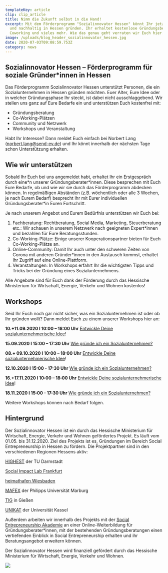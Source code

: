 ```yaml
---
templateKey: article
clip: clip_article
title: Nimm die Zukunft selbst in die Hand!
excerpt: Mit dem Förderprogramm "Sozialinnovator Hessen" könnt Ihr jetzt sozial
  und nachhaltig in Hessen gründen. Ihr erhaltet kostenlose Gründungsberatung,
  Coworking und vieles mehr. Wie das genau geht verraten wir Euch hier.
image: /uploads/blog_header_sozialinnovator_hessen.jpg
date: 2020-07-03T09:08:59.753Z
category: news
---
```

## Sozialinnovator Hessen – Förderprogramm für soziale Gründer*innen in Hessen

Das Förderprogramm Sozialinnovator Hessen unterstützt Personen, die ein Sozialunternehmen in Hessen gründen möchten. Euer Alter, Eure Idee oder in welcher Gründungsphase Ihr steckt, ist dabei nicht ausschlaggebend. Wir stellen uns ganz auf Eure Bedarfe ein und unterstützen Euch kostenfrei mit:

* Gründungsberatung
* Co-Working-Plätzen
* Community und Netzwerk
* Workshops und Veranstaltung

Habt Ihr Interesse? Dann meldet Euch einfach bei Norbert Lang ([](norbert.lang@send-ev.de)[norbert.lang@send-ev.de](mailto:Norbert.lang@send-ev.de)) und Ihr könnt innerhalb der nächsten Tage schon Unterstützung erhalten.

## Wie wir unterstützen

Sobald Ihr Euch bei uns angemeldet habt, erhaltet Ihr ein Erstgespräch durch eine\*n unserer Gründungsberater\*innen. Diese besprechen mit Euch Eure Bedarfe, ob und wie wir sie durch das Förderprogramm abdecken können. In regelmäßigen Abständen (z.B. wöchentlich oder alle 3 Wochen, je nach Eurem Bedarf) besprecht Ihr mit Eurer individuellen Gründungsberater*in Euren Fortschritt.

Je nach unserem Angebot und Eurem Bedürfnis unterstützen wir Euch bei:

1. Fachberatung: Rechtberatung, Social Media, Marketing, Steuerberatung etc.: Wir schauen in unserem Netzwerk nach geeigneten Expert*innen und bezahlen für Eure Beratungsstunden.
2. Co-Working-Plätze: Einige unserer Kooperationspartner bieten für Euch Co-Working-Plätze an.
3. Online-Community: Damit Ihr auch unter den schweren Zeiten von Corona mit anderen Gründer*innen in den Austausch kommst, erhaltet Ihr Zugriff auf eine Online-Plattform.
4. Veranstaltungen: In Workshops erfahrt Ihr die wichtigsten Tipps und Tricks bei der Gründung eines Sozialunternehmens.

Alle Angebote sind für Euch dank der Förderung durch das Hessische Ministerium für Wirtschaft, Energie, Verkehr und Wohnen kostenlos!

## Workshops

Seid Ihr Euch noch gar nicht sicher, was ein Sozialunternehmen ist oder ob Ihr gründen wollt? Dann meldet Euch zu einem unserer Workshops hier an:

**10.+11.09.2020 I 10:00 – 18:00 Uhr** [Entwickle Deine sozialunternehmerische Idee](https://www.eventbrite.de/e/entwickle-deine-sozialunternehmerische-idee-hessen-edition-tickets-117002269939)!

**15.09.2020 I 15:00 – 17:30 Uhr**  [Wie gründe ich ein Sozialunternehmen? ](https://www.eventbrite.de/e/wie-grunde-ich-ein-sozialunternehmen-4-hessen-edition-tickets-116997423443)

**08.+ 09.10.2020 I 10:00 – 18:00 Uhr** [Entwickle Deine sozialunternehmerische Idee](https://www.eventbrite.de/e/entwickle-deine-sozialunternehmerische-idee-hessen-edition-tickets-117002275957)!

**12.10.2020 I 15:00 - 17:30 Uhr** [Wie gründe ich ein Sozialunternehmen?](https://www.eventbrite.de/e/wie-grunde-ich-ein-sozialunternehmen-5-hessen-edition-tickets-116997638085)

**16.+17.11.2020 I 10:00 – 18:00 Uhr** [Entwickle Deine sozialunternehmerische Idee](https://www.eventbrite.de/e/entwickle-deine-sozialunternehmerische-idee-hessen-edition-tickets-117002277963)!

**18.11.2020 I 15:00 - 17:30 Uhr** [Wie gründe ich ein Sozialunternehmen?](https://www.eventbrite.de/e/wie-grunde-ich-ein-sozialunternehmen-6-hessen-edition-tickets-116997634073)

Weitere Workshops können nach Bedarf folgen.

## Hintergrund

Der Sozialinnovator Hessen ist ein durch das Hessische Ministerium für Wirtschaft, Energie, Verkehr und Wohnen gefördertes Projekt. Es läuft vom 01.05. bis 31.12.2020. Ziel des Projekts ist es, Gründungen im Bereich Social Entrepreneurship in Hessen zu fördern. Die Projektpartner sind in den verschiedenen Regionen Hessens aktiv:

[HIGHEST](https://www.highest.tu-darmstadt.de/highest/index.de.jsp) der TU Darmstadt

[Social Impact Lab Frankfurt](https://frankfurt.socialimpactlab.eu/)

[heimathafen Wiesbaden](https://heimathafen-wiesbaden.de/)

[MAFEX](https://www.uni-marburg.de/de/fb02/forschung/forschungsinstitute-und-arbeitsgruppen/weitere-institute/mafex) der Philipps Universität Marburg

[TIG](https://www.tig-gmbh.de/) in Gießen

[UNIKAT](https://www.uni-kassel.de/einrichtung/ukt/unikat-von-der-idee-zur-gruendung) der Universität Kassel

Außerdem arbeiten wir innerhalb des Projekts mit der [Social Entrepreneurship Akademie](https://seakademie.org/) an einer Online-Weiterbildung für Gründungsberater*innen, mit der bestehenden Gründungsberatungen einen vertiefenden Einblick in Social Entrepreneurship erhalten und ihr Beratungsangebot erweitern können.

Der Sozialinnovator Hessen wird finanziell gefördert durch das Hessische Ministerium für Wirtschaft, Energie, Verkehr und Wohnen. 

![](/uploads/hmwevw_logo_4c.jpg)